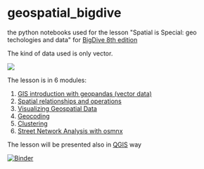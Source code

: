 # geospatial_bigdive
the python notebooks used for the lesson "Spatial is Special: geo techologies and data" for [BigDive 8th edition](https://www.bigdive.eu/big-dive-8/)

The kind of data used is only vector.


![](https://www.bigdive.eu/wp-content/uploads/2018/03/map-768x513.png)

The lesson is in 6 modules:
1. [GIS introduction with geopandas (vector data)](https://github.com/napo/geospatial_bigdive/blob/master/01%20-%20GIS%20introduction%20with%20geopandas%20(vector%20data)%20%23bigdive8.ipynb)
2. [Spatial relationships and operations](https://github.com/napo/geospatial_bigdive/blob/master/02%20-%20%20Spatial%20relationships%20and%20operations%20%23bigdive8.ipynb)
3. [Visualizing Geospatial Data](https://github.com/napo/geospatial_bigdive/blob/master/03%20-%20Visualizing%20Geospatial%20Data%20%23bigdive8.ipynb) 
4. [Geocoding](https://github.com/napo/geospatial_bigdive/blob/master/04%20-%20Geocoding%20%23bigdive8.ipynb) 
5. [Clustering](https://github.com/napo/geospatial_bigdive/blob/master/05%20-%20Clustering%20%23bigdive8.ipynb)
6. [Street Network Analysis with osmnx](https://github.com/gboeing/osmnx-examples/blob/master/notebooks/06-example-osmnx-networkx.ipynb)

The lesson will be presented also in [QGIS](http://qgis.org) way

[![Binder](https://mybinder.org/badge_logo.svg)](https://mybinder.org/v2/gh/napo/geospatial_bigdive/master)
